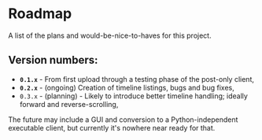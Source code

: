 # Roadmap
A list of the plans and would-be-nice-to-haves for this project.

## Version numbers:
* **`0.1.x`** - From first upload through a testing phase of the post-only client,
* **`0.2.x`** - (ongoing) Creation of timeline listings, bugs and bug fixes,
* `0.3.x` - (planning) - Likely to introduce better timeline handling; ideally forward and reverse-scrolling,

The future may include a GUI and conversion to a Python-independent executable client, but currently it's nowhere near ready for that.
